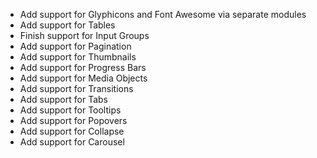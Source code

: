 * Add support for Glyphicons and Font Awesome via separate modules
* Add support for Tables
* Finish support for Input Groups
* Add support for Pagination
* Add support for Thumbnails
* Add support for Progress Bars
* Add support for Media Objects
* Add support for Transitions
* Add support for Tabs
* Add support for Tooltips
* Add support for Popovers
* Add support for Collapse
* Add support for Carousel
